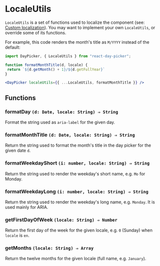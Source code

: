 # LocaleUtils

`LocaleUtils` is a set of functions used to localize the component (see: [Custom localization](LocalizationCustom.md)). You may want to implement your own `LocaleUtils`, or override some of its functions.

For example, this code renders the month's title as `M/YYYY` instead of the default:

```jsx
import DayPicker, { LocaleUtils } from "react-day-picker";

function formatMonthTitle(d, locale) {
 return `${d.getMonth() + 1}/${d.getFullYear}`
}

<DayPicker localeUtils={{ ...LocaleUtils, formatMonthTitle }} />

```

## Functions

### formatDay `(d: Date, locale: String) ⇒ String`

Format the string used as `aria-label` for the given day.

### formatMonthTitle `(d: Date, locale: String) ⇒ String`

Return the string used to format the month's title in the day picker for the given date `d`.

### formatWeekdayShort `(i: number, locale: String) ⇒ String`

Return the string used to render the weekday's short name, e.g. `Mo` for Monday.

### formatWeekdayLong `(i: number, locale: String) ⇒ String`

Return the string used to render the weekday's long name, e.g. `Monday`. It is used mainly for ARIA.

### getFirstDayOfWeek `(locale: String) ⇒ Number`

Return the first day of the week for the given locale, e.g. `0` (Sunday) when `locale` is `en`.

### getMonths `(locale: String) ⇒ Array`

Return the twelve months for the given locale (full name, e.g. `January`).
